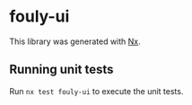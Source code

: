 # fouly-ui

This library was generated with [Nx](https://nx.dev).

## Running unit tests

Run `nx test fouly-ui` to execute the unit tests.
